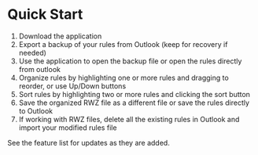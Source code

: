 # Quick Start

1. Download the application
2. Export a backup of your rules from Outlook (keep for recovery if needed)
3. Use the application to open the backup file or open the rules directly from outlook
4. Organize rules by highlighting one or more rules and dragging to reorder, or use Up/Down buttons
5. Sort rules by highlighting two or more rules and clicking the sort button
6. Save the organized RWZ file as a different file or save the rules directly to Outlook
7. If working with RWZ files, delete all the existing rules in Outlook and import your modified rules file

See the feature list for updates as they are added.
